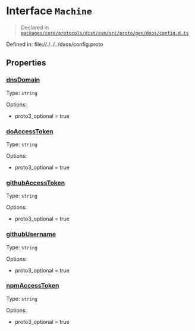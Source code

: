# Interface `Machine`
> Declared in [`packages/core/protocols/dist/esm/src/proto/gen/dxos/config.d.ts`]()

Defined in:
   file://./../../dxos/config.proto
## Properties
### [dnsDomain]()
Type: <code>string</code>

Options:
  - proto3_optional = true

### [doAccessToken]()
Type: <code>string</code>

Options:
  - proto3_optional = true

### [githubAccessToken]()
Type: <code>string</code>

Options:
  - proto3_optional = true

### [githubUsername]()
Type: <code>string</code>

Options:
  - proto3_optional = true

### [npmAccessToken]()
Type: <code>string</code>

Options:
  - proto3_optional = true

    